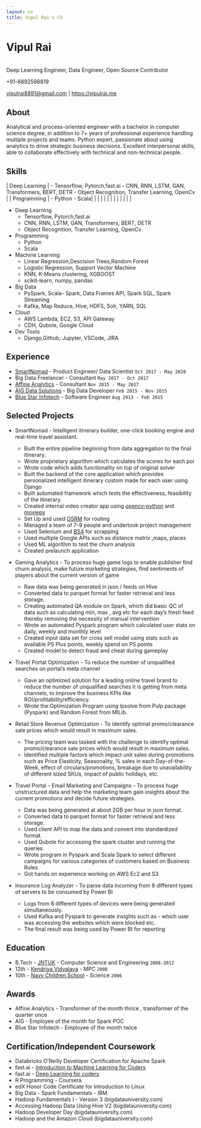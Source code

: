 ```yaml
---
layout: cv
title: Vipul Rai's CV
---
```


# Vipul Rai
<br>
Deep Learning Engineer, Data Engineer, Open Source Contributor

+91-8892598819

<div id="webaddress"><a href="vipulrai8891@gmail.com">vipulrai8891@gmail.com</a>
| <a href="https://vipulrai.me/">https://vipulrai.me</a></div>

## About

Analytical and process-oriented engineer with a bachelor in computer science degree, in addition to 7+ years of professional experience handling multiple projects and teams. Python expert, passionate about using analytics to drive strategic business decisions. Excellent interpersonal skills, able to collaborate effectively with technical and non-technical people.


## Skills


|  Deep Learning |    - Tensorflow, Pytorch,fast.ai
                      - CNN, RNN, LSTM, GAN, Transformers, BERT, DETR
                      - Object Recognition, Transfer Learning, OpenCv |
| Programming   |  - Python 
                   - Scala|
|   |   |
|   |   |
|   |   |
|   |   |

- Deep Learning
  - Tensorflow, Pytorch,fast.ai
  - CNN, RNN, LSTM, GAN, Transformers, BERT, DETR
  - Object Recognition, Transfer Learning, OpenCv
- Programming
  - Python
  - Scala
- Machine Learning
  - Linear Regression,Descision Trees,Random Forest
  - Logistic Regression, Support Vector Machine
  - KNN, K-Means clustering, XGBOOST
  - scikit-learn, numpy, pandas
- Big Data
  - PySpark, Scala- Spark, Data Frames API, Spark SQL, Spark Streaming
  - Kafka, Map Reduce, Hive, HDFS, Solr, YARN, SQL
- Cloud
  - AWS Lambda, EC2, S3, API Gateway
  - CDH, Qubole, Google Cloud
- Dev Tools
  - Django,Github, Jupyter, VSCode, JIRA


## Experience

- [SmartNomad](https://smartnomad.com/) - Product Engineer/ Data Scientist `Oct 2017 - May 2020`
- Big Data Freelancer - Consultant  `May 2017 - Oct 2017`
- [Affine Analytics](https://www.affineanalytics.com/) - Consultant `Nov 2015 - May 2017`
- [AIG Data Solutions](https://www.aig.com/) - Big Data Developer `Feb 2015 - Nov 2015`
- [Blue Star Infotech](https://www.infogain.com/) - Software Engineer `Aug 2013 - Feb 2015`

## Selected Projects

- SmartNomad - Intelligent itinerary builder, one-click booking engine and real-time travel assistant.
  - Built the entire pipeline beginning from data aggregation to the final itinerary.
  - Wrote proprietary algorithm which calculates the scores for each poi
  - Wrote code which adds functionality on top of original solver
  - Built the backend of the core application which provides personalized intelligent itinerary custom made for each user using Django
  - Built automated framework which tests the effectiveness, feasibility of the itinerary.
  - Created internal video creator app using [opencv-python](https://pypi.org/project/opencv-python/) and [moviepy](https://pypi.org/project/moviepy/)
  - Set Up and used [OSRM](http://project-osrm.org/) for routing
  - Managed a team of 7-9 people and undertook project management
  - Used Selenium and [BS4](https://pypi.org/project/beautifulsoup4/) for scrapping
  - Used multiple Google APIs such as distance matrix ,maps, places
  - Used ML algorithm to test the churn analysis
  - Created prelaunch application

- Gaming Analytics - To process huge game logs to enable publisher find churn analysis, make future
marketing strategies, find sentiments of players about the current version of game
  - Raw data was being generated in json / feeds on Hive
  - Converted data to parquet format for faster retrieval and less storage.
  - Creating automated QA module on Spark, which did basic QC of data such as calculating min, max , avg etc for each day’s fresh feed thereby removing the necessity of manual intervention
  - Wrote an automated Pyspark program which calculated user stats on daily, weekly and monthly level
  - Created input data set for cross sell model using stats such as available PS Plus points, weekly spend on PS points
  - Created model to detect fraud and cheat during gameplay

- Travel Portal Optimization - To reduce the number of unqualified searches on portal’s meta channel
  - Gave an optimized solution for a leading online travel brand to reduce the number of unqualified searches it is getting from meta channels, to improve the business KPIs like ROI/profitability/efficiency.
  - Wrote the Optimization Program using lpsolve from Pulp package (Pyspark) and Random Forest from MlLib.

- Retail Store Revenue Optimization - To identify optimal promo/clearance sale prices which would result in maximum
sales.
  - The pricing team was tasked with the challenge to identify optimal promo/clearance sale prices which would result in maximum sales.
  - Identified multiple factors which impact unit sales during promotions such as Price Elasticity, Seasonality, % sales in each Day-of-the-Week, effect of circulars/promotions, breakage due to unavailability of different sized SKUs, impact of public holidays, etc.

- Travel Portal - Email Marketing and Campaigns - To process huge unstructured data and help the marketing team gain insights about the current promotions and decide future strategies.
  - Data was being generated at about 2GB per hour in json format.
  - Converted data to parquet format for faster retrieval and less storage.
  - Used client API to map the data and convert into standardized format.
  - Used Qubole for accessing the spark cluster and running the queries.
  - Wrote program in Pyspark and Scala Spark to select different campaigns for various categories of customers based on Business Rules
  - Got hands on experience working on AWS Ec2 and S3

- Insurance Log Analyzer - To parse data incoming from 8 different types of servers to be consumed by Power BI
  - Logs from 8 different types of devices were being generated
simultaneously.
  - Used Kafka and Pyspark to generate insights such as - which user was accessing the websites which were blocked etc.
  - The final result was being used by Power BI for reporting

## Education

- B.Tech - [JNTUK](https://www.jntuk.edu.in/) - Computer Science and Engineering `2008-2012`<br>
- 12th - [Kendriya Vidyalaya](http://kv2svnagar.ap.nic.in/contact.html) - MPC `2008`<br>
- 10th - [Navy Children School](http://www.ncsvizag.edu.in/104-wing/104-Default.aspx) - Science `2006`

## Awards

- Affine Analytics - Transformer of the month thrice , transformer of the quarter once
- AIG - Employee of the month for Spark POC
- Blue Star Infotech - Employee of the month twice

## Certification/Independent Coursework

- Databricks O'Reilly Developer Certification for Apache Spark<br>
- fast.ai - [Introduction to Machine Learning for Coders](http://course18.fast.ai/ml)
- fast.ai - [Deep Learning for coders](https://course.fast.ai/)
- R Programming - Coursera<br>
- edX Honor Code Certificate for Introduction to Linux<br>
- Big Data - Spark Fundamentals - IBM<br>
- Hadoop Fundamentals I - Version 3 (bigdatauniversity.com)<br>
- Accessing Hadoop Data Using Hive V2 (bigdatauniversity.com)<br>
- Hadoop Developer Day (bigdatauniversity.com)<br>
- Hadoop and the Amazon Cloud (bigdatauniversity.com) 

<!-- ### Footer Last updated: May 2020 -->
